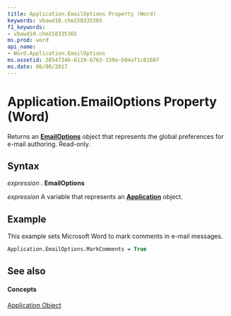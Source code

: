 ```yaml
---
title: Application.EmailOptions Property (Word)
keywords: vbawd10.chm158335365
f1_keywords:
- vbawd10.chm158335365
ms.prod: word
api_name:
- Word.Application.EmailOptions
ms.assetid: 28547346-6119-b763-339e-b04af1c8268f
ms.date: 06/08/2017
---
```



# Application.EmailOptions Property (Word)

Returns an  **[EmailOptions](Word.EmailOptions.md)** object that represents the global preferences for e-mail authoring. Read-only.


## Syntax

 _expression_ . **EmailOptions**

 _expression_ A variable that represents an **[Application](Word.Application.md)** object.


## Example

This example sets Microsoft Word to mark comments in e-mail messages.


```vb
Application.EmailOptions.MarkComments = True
```


## See also


#### Concepts


[Application Object](Word.Application.md)

